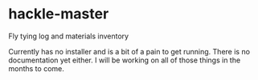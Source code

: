 hackle-master
=============

Fly tying log and materials inventory

Currently has no installer and is a bit of a pain to get running. There is no documentation yet either. I will be working on all of those things in the months to come.
